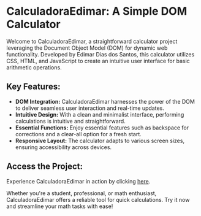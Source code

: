 # CalculadoraEdimar: A Simple DOM Calculator
Welcome to CalculadoraEdimar, a straightforward calculator project leveraging the Document Object Model (DOM) for dynamic web functionality. Developed by Edimar Dias dos Santos, this calculator utilizes CSS, HTML, and JavaScript to create an intuitive user interface for basic arithmetic operations.

## Key Features:

- **DOM Integration:** CalculadoraEdimar harnesses the power of the DOM to deliver seamless user interaction and real-time updates.
- **Intuitive Design:** With a clean and minimalist interface, performing calculations is intuitive and straightforward.
- **Essential Functions:** Enjoy essential features such as backspace for corrections and a clear-all option for a fresh start.
- **Responsive Layout:** The calculator adapts to various screen sizes, ensuring accessibility across devices.

## Access the Project:

Experience CalculadoraEdimar in action by clicking [here](https://edimar-dias-dos-santos.github.io/calculadora/).

Whether you're a student, professional, or math enthusiast, CalculadoraEdimar offers a reliable tool for quick calculations. Try it now and streamline your math tasks with ease!
